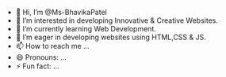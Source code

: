 - 👋 Hi, I’m @Ms-BhavikaPatel
- 👀 I’m interested in developing Innovative & Creative Websites.
- 🌱 I’m currently learning Web Development.
- 💞️ I’m eager in developing websites using HTML,CSS & JS.
- 📫 How to reach me ...
- 😄 Pronouns: ...
- ⚡ Fun fact: ...

<!---
Ms-BhavikaPatel/Ms-BhavikaPatel is a ✨ special ✨ repository because its `README.md` (this file) appears on your GitHub profile.
You can click the Preview link to take a look at your changes.
--->
